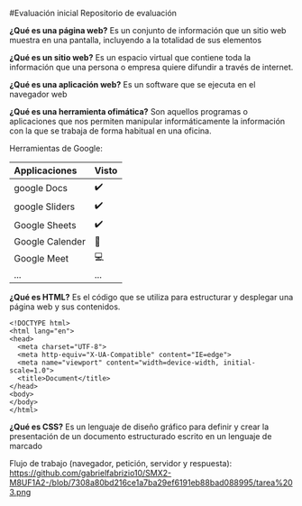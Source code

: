  #Evaluación inicial
Repositorio de evaluación

**¿Qué es una página web?** Es un conjunto de información que un sitio web muestra en una pantalla, incluyendo a la totalidad de sus elementos

**¿Qué es un sitio web?** Es un espacio virtual que contiene toda la información que una persona o empresa quiere difundir a través de internet. 

**¿Qué es una aplicación web?** Es un software que se ejecuta en el navegador web

**¿Qué es una herramienta ofimática?** Son aquellos programas o aplicaciones que nos permiten manipular informáticamente la información con la que se trabaja de forma habitual en una oficina.

Herramientas de Google:

|Applicaciones|Visto|
  | :----------- | :----------- |
 |google Docs|✔️|
 |google Sliders|✔️|
 |Google Sheets|✔️|
 |Google Calender|📅|
 |Google Meet|💻|
 |...|...|


**¿Qué es HTML?** Es el código que se utiliza para estructurar y desplegar una página web y sus contenidos.

```
<!DOCTYPE html>
<html lang="en">
<head>
  <meta charset="UTF-8">
  <meta http-equiv="X-UA-Compatible" content="IE=edge">
  <meta name="viewport" content="width=device-width, initial-scale=1.0">
  <title>Document</title>
</head>
<body>
</body>
</html>
```
**¿Qué es CSS?** Es un lenguaje de diseño gráfico para definir y crear la presentación de un documento estructurado escrito en un lenguaje de marcado </font>

Flujo de trabajo (navegador, petición, servidor y respuesta):
https://github.com/gabrielfabrizio10/SMX2-M8UF1A2-/blob/7308a80bd216ce1a7ba29ef6191eb88bad088995/tarea%203.png





